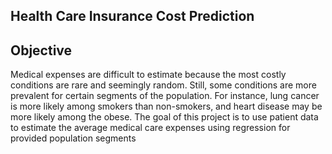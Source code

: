 
## Health Care Insurance Cost Prediction

## Objective
Medical expenses are difficult to estimate because the most costly conditions are rare and seemingly random. Still, some conditions are more prevalent for certain segments of the population. For instance, lung cancer is more likely among smokers than non-smokers, and heart disease may be more likely among the obese.
The goal of this project is to use patient data to estimate the average medical care expenses using regression for provided population segments
